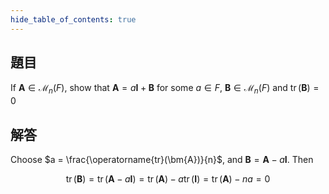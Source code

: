 ```yaml
---
hide_table_of_contents: true
---
```

## 題目

If $\bm{A}\in\mathcal{M}_n(F)$, show that $\bm{A} = a\bm{I}+\bm{B}$ for some $a\in F$, $\bm{B}\in\mathcal{M}_n(F)$ and $\operatorname{tr}(\bm{B}) = 0$

## 解答

Choose $a = \frac{\operatorname{tr}(\bm{A})}{n}$, and $\bm{B} = \bm{A}-a\bm{I}$. Then 

$$
\operatorname{tr}(\bm{B})=\operatorname{tr}(\bm{A}-a\bm{I})=\operatorname{tr}(\bm{A})-a\operatorname{tr}(\bm{I})=\operatorname{tr}(\bm{A}) - na=0
$$